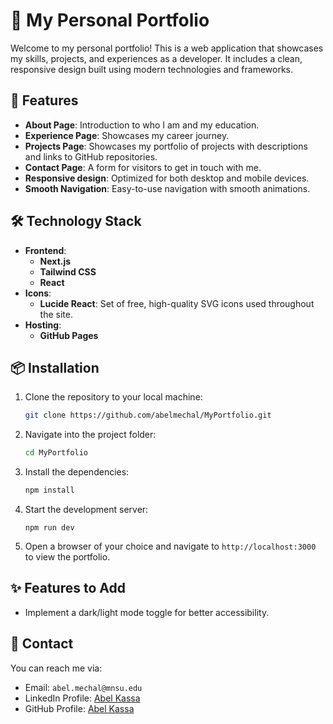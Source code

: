 # 💼 My Personal Portfolio 

Welcome to my personal portfolio! This is a web application that showcases my skills, projects, and experiences as a developer. It includes a clean, responsive design built using modern technologies and frameworks.

## 🚀 Features

- **About Page**: Introduction to who I am and my education.
- **Experience Page**: Showcases my career journey.
- **Projects Page**: Showcases my portfolio of projects with descriptions and links to GitHub repositories.
- **Contact Page**: A form for visitors to get in touch with me.
- **Responsive design**: Optimized for both desktop and mobile devices.
- **Smooth Navigation**: Easy-to-use navigation with smooth animations.

## 🛠️ Technology Stack

- **Frontend**:
  - **Next.js**
  - **Tailwind CSS**
  - **React**
- **Icons**:
  - **Lucide React**: Set of free, high-quality SVG icons used throughout the site.
- **Hosting**:
  - **GitHub Pages**

## 📦 Installation
1. Clone the repository to your local machine:
   ```bash
   git clone https://github.com/abelmechal/MyPortfolio.git
   ```

2. Navigate into the project folder:
   ```bash
   cd MyPortfolio
   ```

3. Install the dependencies:
   ```bash
   npm install
   ```
4. Start the development server:
   ```
   npm run dev
   ```
5. Open a browser of your choice and navigate to ```http://localhost:3000``` to view the portfolio.


## ✨ Features to Add 
- Implement a dark/light mode toggle for better accessibility.

## 🤳 Contact
You can reach me via:
- Email: ```abel.mechal@mnsu.edu```
- LinkedIn Profile: [Abel Kassa](https://www.linkedin.com/in/abel-kassa-/)
- GitHub Profile: [Abel Kassa](https://github.com/abelmechal) 
